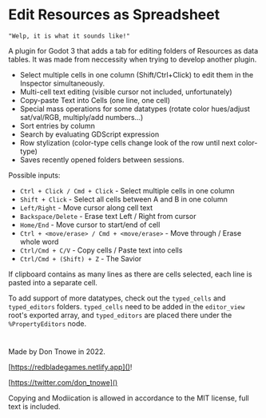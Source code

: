 # Edit Resources as Spreadsheet

    "Welp, it is what it sounds like!"

A plugin for Godot 3 that adds a tab for editing folders of Resources as data tables. It was made from neccessity when trying to develop another plugin.

- Select multiple cells in one column (Shift/Ctrl+Click) to edit them in the Inspector simultaneously.
- Multi-cell text editing (visible cursor not included, unfortunately)
- Copy-paste Text into Cells (one line, one cell)
- Special mass operations for some datatypes (rotate color hues/adjust sat/val/RGB, multiply/add numbers...)
- Sort entries by column
- Search by evaluating GDScript expression
- Row stylization (color-type cells change look of the row until next color-type)
- Saves recently opened folders between sessions.

Possible inputs:
- `Ctrl + Click / Cmd + Click` - Select multiple cells in one column
- `Shift + Click` - Select all cells between A and B in one column
- `Left/Right` - Move cursor along cell text
- `Backspace/Delete` - Erase text Left / Right from cursor
- `Home/End` - Move cursor to start/end of cell
- `Ctrl + <move/erase> / Cmd + <move/erase>` - Move through / Erase whole word
- `Ctrl/Cmd + C/V` - Copy cells / Paste text into cells 
- `Ctrl/Cmd + (Shift) + Z` - The Savior

If clipboard contains as many lines as there are cells selected, each line is pasted into a separate cell.

To add support of more datatypes, check out the `typed_cells` and `typed_editors` folders. `typed_cells` need to be added in the `editor_view` root's exported array, and `typed_editors` are placed there under the `%PropertyEditors` node.

#

Made by Don Tnowe in 2022.

[https://redbladegames.netlify.app]()!

[https://twitter.com/don_tnowe]()

Copying and Modiication is allowed in accordance to the MIT license, full text is included.
